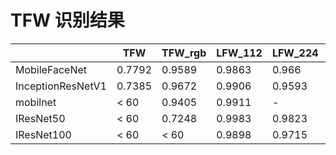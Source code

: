 # TFW 识别结果


|                    |    TFW        |   TFW_rgb   |   LFW_112   |  LFW_224  |   CelebA_224 | VGGFace2_224 | 
|   ---              |     ---       |     ---     |    ---      |   ---     |    ---       |   ---        |
|MobileFaceNet       |    0.7792     |   0.9589    |   0.9863    |  0.966    |   0.9458     | 0.9245       | 
|InceptionResNetV1   |    0.7385     |   0.9672    |   0.9906    |  0.9593   |   0.9593     | 0.948        |
|mobilnet            |     < 60      |   0.9405    |   0.9911    |   -       |    -         |       -      |
|IResNet50           |     < 60      |    0.7248   |   0.9983    |  0.9823   |   0.9706     | 0.9562       |
|IResNet100          |     < 60      |   < 60      |   0.9898    |  0.9715   |   0.9588     | 0.9306       |